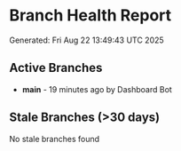 # Branch Health Report
Generated: Fri Aug 22 13:49:43 UTC 2025

## Active Branches
- **main** - 19 minutes ago by Dashboard Bot

## Stale Branches (>30 days)
No stale branches found
